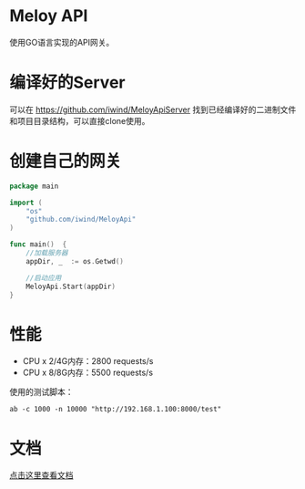# Meloy API
使用GO语言实现的API网关。

# 编译好的Server
可以在 https://github.com/iwind/MeloyApiServer 找到已经编译好的二进制文件和项目目录结构，可以直接clone使用。

# 创建自己的网关
~~~go
package main

import (
	"os"
	"github.com/iwind/MeloyApi"
)

func main()  {
	//加载服务器
	appDir, _  := os.Getwd()

	//启动应用
	MeloyApi.Start(appDir)
}
~~~

# 性能
* CPU x 2/4G内存：2800 requests/s
* CPU x 8/8G内存：5500 requests/s

使用的测试脚本：
~~~shell
ab -c 1000 -n 10000 "http://192.168.1.100:8000/test"
~~~


# 文档
[点击这里查看文档](./docs/SUMMARY.md)